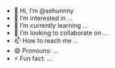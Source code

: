 - 👋 Hi, I’m @sehunnny
- 👀 I’m interested in ...
- 🌱 I’m currently learning ...
- 💞️ I’m looking to collaborate on ...
- 📫 How to reach me ...
- 😄 Pronouns: ...
- ⚡ Fun fact: ...

<!---
sehunnny/sehunnny is a ✨ special ✨ repository because its `README.md` (this file) appears on your GitHub profile.
You can click the Preview link to take a look at your changes.
--->
